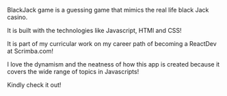 BlackJack game is a guessing game that mimics the real life black Jack casino.

It is built with the technologies like Javascript, HTMl and CSS!

It is part of my curricular work on my career path of becoming a ReactDev at Scrimba.com!

I love the dynamism and the neatness of how this app is created because it covers the wide
range of topics in Javascripts!

Kindly check it out!